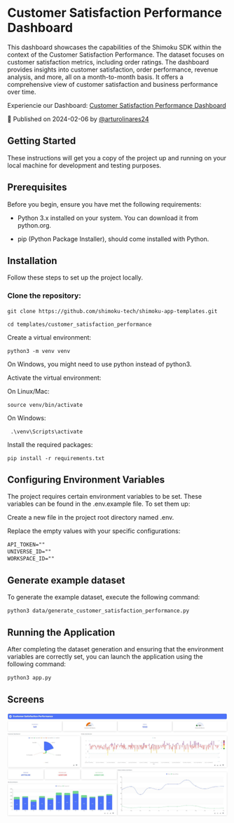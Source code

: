 # Customer Satisfaction Performance Dashboard

This dashboard showcases the capabilities of the Shimoku SDK within the context of the Customer Satisfaction Performance. The dataset focuses on customer satisfaction metrics, including order ratings. The dashboard provides insights into customer satisfaction, order performance, revenue analysis, and more, all on a month-to-month basis. It offers a comprehensive view of customer satisfaction and business performance over time.

Experiencie our Dashboard: [Customer Satisfaction Performance Dashboard](https://shimoku.io/07c15316-4817-4ec4-aa6f-6fe0446b6efc/customer-satisfaction-performance?shared=true&token=c90443cf-c510-11ee-8fa6-f4c88a8a3fad) 

📅 Published on 2024-02-06 by [@arturolinares24](https://www.github.com/arturolinares24)

## Getting Started

These instructions will get you a copy of the project up and running on your local machine for development and testing purposes.

## Prerequisites

Before you begin, ensure you have met the following requirements:

- Python 3.x installed on your system. You can download it from python.org.

- pip (Python Package Installer), should come installed with Python.

## Installation

Follow these steps to set up the project locally.

### Clone the repository:

```
git clone https://github.com/shimoku-tech/shimoku-app-templates.git
```

```
cd templates/customer_satisfaction_performance
```

Create a virtual environment:

```
python3 -m venv venv
```
  
On Windows, you might need to use python instead of python3.

Activate the virtual environment: 

On Linux/Mac:

```
source venv/bin/activate
```
  
On Windows:
```
 .\venv\Scripts\activate
```

Install the required packages:

```
pip install -r requirements.txt
```
  

## Configuring Environment Variables

The project requires certain environment variables to be set. These variables can be found in the .env.example file. To set them up:

Create a new file in the project root directory named .env.

Replace the empty values with your specific configurations:
```
API_TOKEN=""
UNIVERSE_ID=""
WORKSPACE_ID=""
```

## Generate example dataset

To generate the example dataset, execute the following command:

```
python3 data/generate_customer_satisfaction_performance.py
```

## Running the Application

After completing the dataset generation and ensuring that the environment variables are correctly set, you can launch the application using the following command:

```
python3 app.py
```

## Screens

<p align="center">
  <img src="img/screen.JPG">
</p>
